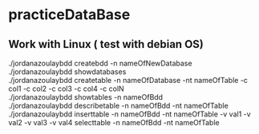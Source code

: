# practiceDataBase
## Work with Linux ( test with debian OS)

./jordanazoulaybdd createbdd -n nameOfNewDatabase <br />
./jordanazoulaybdd showdatabases <br />
./jordanazoulaybdd createtable -n nameOfDatabase -nt nameOfTable -c col1 -c col2 -c col3 -c col4 -c colN <br />
./jordanazoulaybdd showtables -n nameOfBdd <br />
./jordanazoulaybdd describetable -n nameOfBdd -nt nameOfTable <br />
./jordanazoulaybdd inserttable -n nameOfBdd -nt nameOfTable -v val1 -v val2 -v val3 -v val4 
selecttable -n nameOfBdd  -nt nameOfTable <br />